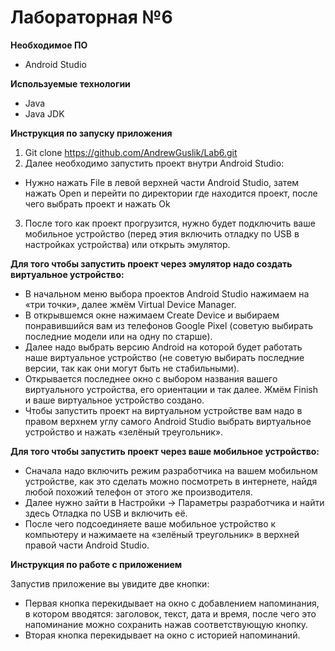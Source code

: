 # Лабораторная №6
**Необходимое ПО**
* Android Studio

**Используемые технологии**
* Java
* Java JDK

**Инструкция по запуску приложения**

1. Git clone https://github.com/AndrewGuslik/Lab6.git
2. Далее необходимо запустить проект внутри Android Studio:
* Нужно нажать File в левой верхней части Android Studio, затем нажать Open и перейти по директории где находится проект, после чего выбрать проект и нажать Ok
3. После того как проект прогрузится, нужно будет подключить ваше мобильное устройство (перед этия включить отладку по USB в настройках устройства) или открыть эмулятор.

**Для того чтобы запустить проект через эмулятор надо создать виртуальное устройство:**
* В начальном меню выбора проектов Android Studio нажимаем на «три точки», далее жмём Virtual Device Manager.
* В открывшемся окне нажимаем Create Device и выбираем понравившийся вам из телефонов Google Pixel (советую выбирать последние модели или на одну по старше).
* Далее надо выбрать версию Android на которой будет работать наше виртуальное устройство (не советую выбирать последние версии, так как они могут быть не стабильными).
* Открывается последнее окно с выбором названия вашего виртуального устройства, его ориентации и так далее. Жмём Finish и ваше виртуальное устройство создано.
* Чтобы запустить проект на виртуальном устройстве вам надо в правом верхнем углу самого Android Studio выбрать виртуальное устройство и нажать «зелёный треугольник».

**Для того чтобы запустить проект через ваше мобильное устройство:**
* Сначала надо включить режим разработчика на вашем мобильном устройстве, как это сделать можно посмотреть в интернете, найдя любой похожий телефон от этого же производителя.
* Далее нужно зайти в Настройки -> Параметры разработчика и найти здесь Отладка по USB и включить её.
* После чего подсоединяете ваше мобильное устройство к компьютеру и нажимаете на «зелёный треугольник» в верхней правой части Android Studio.

**Инструкция по работе с приложением**

Запустив приложение вы увидите две кнопки:

* Первая кнопка перекидывает на окно с добавлением напоминания, в котором вводятся: заголовок, текст, дата и время, после чего это напоминание можно сохранить нажав соответствующую кнопку.
* Вторая кнопка перекидывает на окно с историей напоминаний.
